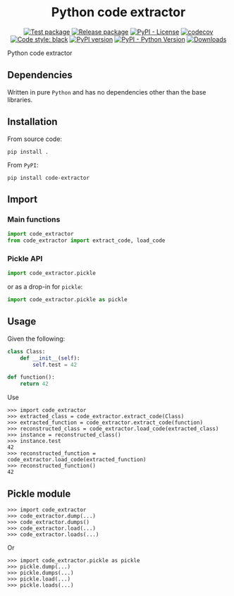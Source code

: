 <h1 align="center">Python code extractor</h1>

<p align="center">
<a href="https://github.com/MatteoH2O1999/python_code_extractor/actions/workflows/test.yml"><img src="https://github.com/MatteoH2O1999/python_code_extractor/actions/workflows/test.yml/badge.svg" alt="Test package"></a>
<a href="https://github.com/MatteoH2O1999/python_code_extractor/actions/workflows/release.yml"><img src="https://github.com/MatteoH2O1999/python_code_extractor/actions/workflows/release.yml/badge.svg" alt="Release package"></a>
<a href="https://github.com/MatteoH2O1999/python_code_extractor/blob/main/LICENSE"><img src="https://img.shields.io/pypi/l/code_extractor" alt="PyPI - License"></a>
<a href="https://codecov.io/gh/MatteoH2O1999/python_code_extractor"><img src="https://codecov.io/gh/MatteoH2O1999/python_code_extractor/branch/main/graph/badge.svg?token=MV9PYET185" alt="codecov"></a>
<a href="https://github.com/psf/black"><img src="https://img.shields.io/badge/code%20style-black-000000.svg" alt="Code style: black"></a>
<a href="https://badge.fury.io/py/code_extractor"><img src="https://badge.fury.io/py/code_extractor.svg" alt="PyPI version"></a>
<a href="https://badge.fury.io/py/code_extractor"><img src="https://img.shields.io/pypi/pyversions/code_extractor" alt="PyPI - Python Version"></a>
<a href="https://pepy.tech/project/code_extractor"><img src="https://pepy.tech/badge/code_extractor" alt="Downloads"></a>
</p>

Python code extractor

## Dependencies

Written in pure `Python` and has no dependencies other than the base libraries.

## Installation

From source code:

```commandline
pip install .
```

From `PyPI`:

```commandline
pip install code-extractor
```

## Import

### Main functions

```python
import code_extractor
from code_extractor import extract_code, load_code
```

### Pickle API

```python
import code_extractor.pickle
```

or as a drop-in for `pickle`:
```python
import code_extractor.pickle as pickle
```

## Usage

Given the following:

```python
class Class:
    def __init__(self):
        self.test = 42

def function():
    return 42
```

Use

```pycon
>>> import code_extractor
>>> extracted_class = code_extractor.extract_code(Class)
>>> extracted_function = code_extractor.extract_code(function)
>>> reconstructed_class = code_extractor.load_code(extracted_class)
>>> instance = reconstructed_class()
>>> instance.test
42
>>> reconstructed_function = code_extractor.load_code(extracted_function)
>>> reconstructed_function()
42
```

## Pickle module

```pycon
>>> import code_extractor
>>> code_extractor.dump(...)
>>> code_extractor.dumps()
>>> code_extractor.load(...)
>>> code_extractor.loads(...)
```

Or

```pycon
>>> import code_extractor.pickle as pickle
>>> pickle.dump(...)
>>> pickle.dumps(...)
>>> pickle.load(...)
>>> pickle.loads(...)
```

